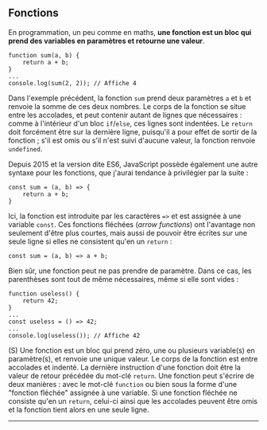 ## Fonctions

En programmation, un peu comme en maths, **une fonction est un bloc qui prend des variables en paramètres et retourne une valeur**.

~~~
function sum(a, b) {
	return a + b;
}
...
console.log(sum(2, 2));	// Affiche 4
~~~

Dans l'exemple précédent, la fonction `sum` prend deux paramètres `a` et `b` et renvoie la somme de ces deux nombres. Le corps de la fonction se situe entre les accolades, et peut contenir autant de lignes que nécessaires : comme à l'intérieur d'un bloc `if`/`else`, ces lignes sont indentées. Le `return` doit forcément être sur la dernière ligne, puisqu'il a pour effet de sortir de la fonction ; s'il est omis ou s'il n'est suivi d'aucune valeur, la fonction renvoie `undefined`.

Depuis 2015 et la version dite ES6, JavaScript possède également une autre syntaxe pour les fonctions, que j'aurai tendance à privilégier par la suite :

~~~
const sum = (a, b) => {
	return a + b;
}
~~~

Ici, la fonction est introduite par les caractères `=>` et est assignée à une variable `const`. Ces fonctions fléchées (_arrow functions_) ont l'avantage non seulement d'être plus courtes, mais aussi de pouvoir être écrites sur une seule ligne si elles ne consistent qu'en un `return` :

~~~
const sum = (a, b) => a + b;
~~~

Bien sûr, une fonction peut ne pas prendre de paramètre. Dans ce cas, les parenthèses sont tout de même nécessaires, même si elle sont vides :

~~~
function useless() {
	return 42;
}
...
const useless = () => 42;
...
console.log(useless());	// Affiche 42
~~~

(S) Une fonction est un bloc qui prend zéro, une ou plusieurs variable(s) en paramètre(s), et renvoie une unique valeur.
Le corps de la fonction est entre accolades et indenté. La dernière instruction d'une fonction doit être la valeur de retour précédée du mot-clé `return`.
Une fonction peut s'écrire de deux manières : avec le mot-clé `function` ou bien sous la forme d'une "fonction fléchée" assignée à une variable. Si une fonction fléchée ne consiste qu'en un `return`, celui-ci ainsi que les accolades peuvent être omis et la fonction tient alors en une seule ligne.

***
